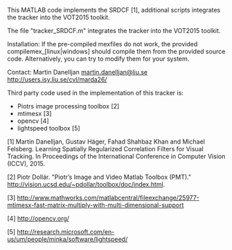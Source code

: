 This MATLAB code implements the SRDCF [1], additional scripts integrates the tracker into the VOT2015 toolkit.

The file "tracker_SRDCF.m" integrates the tracker into the VOT2015 toolkit.

Installation:
If the pre-compiled mexfiles do not work, the provided compilemex_[linux|windows] should compile them from the provided source code. Alternatively, you can try to modify them for your system.

Contact:
Martin Danelljan
martin.danelljan@liu.se
http://users.isy.liu.se/cvl/marda26/


Third party code used in the implementation of this tracker is:
* Piotrs image processing toolbox [2]
* mtimesx [3]
* opencv [4]
* lightspeed toolbox [5]


[1] Martin Danelljan, Gustav Häger, Fahad Shahbaz Khan and Michael Felsberg.
	Learning Spatially Regularized Correlation Filters for Visual Tracking.
	In Proceedings of the International Conference in Computer Vision (ICCV), 2015. 

[2] Piotr Dollár.
    "Piotr’s Image and Video Matlab Toolbox (PMT)."
    http://vision.ucsd.edu/~pdollar/toolbox/doc/index.html.

[3] http://www.mathworks.com/matlabcentral/fileexchange/25977-mtimesx-fast-matrix-multiply-with-multi-dimensional-support

[4] http://opencv.org/

[5] http://research.microsoft.com/en-us/um/people/minka/software/lightspeed/
